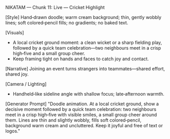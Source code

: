 NIKATAM — Chunk 11: Live — Cricket Highlight

[Style]
Hand‑drawn doodle; warm cream background; thin, gently wobbly lines; soft colored‑pencil fills; no gradients; no baked text.

[Visuals]
- A local cricket ground moment: a clean wicket or a sharp fielding play, followed by a quick team celebration—two neighbours meet in a crisp high‑five and a small group cheer.
- Keep framing tight on hands and faces to catch joy and contact.

[Narrative]
Joining an event turns strangers into teammates—shared effort, shared joy.

[Camera / Lighting]
- Handheld‑like sideline angle with shallow focus; late‑afternoon warmth.

[Generator Prompt]
"Doodle animation. At a local cricket ground, show a decisive moment followed by a quick team celebration: two neighbours meet in a crisp high‑five with visible smiles, a small group cheer around them. Lines are thin and slightly wobbly, fills soft colored‑pencil, background warm cream and uncluttered. Keep it joyful and free of text or logos."

 